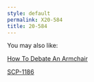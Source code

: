 ```yaml
---
style: default
permalink: X20-584
title: 20-584
---
```

You may also like:

[How To Debate An Armchair](http://scp-wiki.net/how-to-debate-an-armchair)

[SCP-1186](http://scp-wiki.net/scp-1186)
